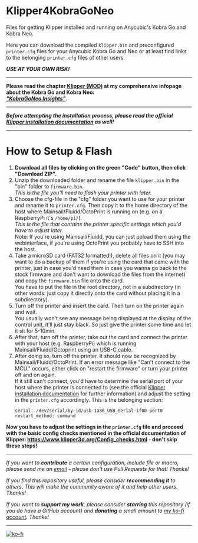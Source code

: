 # Klipper4KobraGoNeo
Files for getting Klipper installed and running on Anycubic's Kobra Go and Kobra Neo.  
  
Here you can download the compiled `klipper.bin` and preconfigured `printer.cfg` files for your Anycubic Kobra Go and Neo or at least find links to the belonging `printer.cfg` files of other users.  

***USE AT YOUR OWN RISK!***

---

**Please read the chapter [Klipper (MOD)](https://1coderookie.github.io/KobraGoNeoInsights/firmware/fw_klipper/) at my comprehensive infopage about the Kobra Go and Kobra Neo:**  
***["KobraGoNeo Insights"](https://1coderookie.github.io/KobraGoNeoInsights/)***.

---

***Before attempting the installation process, please read the official [Klipper installation documentation](https://www.klipper3d.org/Installation.html) as well!***  

---

# How to Setup & Flash
1. **Download all files by clicking on the green "Code" button, then click "Download ZIP".**  
2. Unzip the downloaded folder and rename the file `klipper.bin` in the "bin" folder to `firmware.bin`. <br> *This is the file you'll need to flash your printer with later.*  
3. Choose the cfg-file in the "cfg" folder you want to use for your printer and rename it to `printer.cfg`. Then copy it to the home directory of the host where Mainsail/Fluidd/OctoPrint is running on (e.g. on a RaspberryPi it's `/home/pi/`). <br> *This is the file that contains the printer specific settings which you'd have to adjust later.* <br> Note: If you're using Mainsail/Fluidd, you can just upload them using the webinterface, if you're using OctoPrint you probably have to SSH into the host.  
4. Take a microSD card (FAT32 formatted!), delete all files on it (you may want to do a backup of them if you're using the card that came with the printer, just in case you'd need them in case you wanna go back to the stock firmware and don't want to download the files from the internet) and copy the `firmware.bin` file onto the card. <br> You have to put the file in the root directory, not in a subdirectory (in other words: just copy it directly onto the card without placing it in a subdirectory). 
5. Turn off the printer and insert the card. Then turn on the printer again and wait. <br> You usually won't see any message being displayed at the display of the control unit, it'll just stay black. So just give the printer some time and let it sit for 5-10min.  
6. After that, turn off the printer, take out the card and connect the printer with your host (e.g. RaspberryPi) which is running Mainsail/Fluidd/Octoprint using an USB-C cable. 
7. After doing so, turn off the printer. It should now be recognized by Mainsail/Fluidd/OctoPrint. If an error message like "Can't connect to the MCU." occurs, either click on "restart the firmware" or turn your printer off and on again. <br> If it still can't connect, you'd have to determine the serial port of your host where the printer is connected to (see the official [Klipper installation documentation](https://www.klipper3d.org/Installation.html) for further information) and adjust the setting in the `printer.cfg` accordingly. This is the belonging section: <br> 
   ```[mcu]
   serial: /dev/serial/by-id/usb-1a86_USB_Serial-if00-port0
   restart_method: command
   ``` 


**Now you have to adjust the settings in the `printer.cfg` file and proceed with the basic config checks mentioned in the official documentation of Klipper: https://www.klipper3d.org/Config_checks.html - don't skip these steps!**

---

*If you want to ***contribute*** a certain configuration, include file or macro, please send me an [email](mailto:3dneo@quantentunnel.de) - please don't use Pull Requests for that! Thanks!* 
  
*If you find this repository useful, please consider ***recommending it*** to others. This will make the community aware of it and help other users. Thanks!*  

*If you want to ***support my work***, please consider ***starring*** this repository (if you do have a GitHub account) and ***donating*** a small amount to [my ko-fi account](https://ko-fi.com/U6U5NPB51). Thanks!*  

---

[![ko-fi](https://ko-fi.com/img/githubbutton_sm.svg)](https://ko-fi.com/U6U5NPB51)  

